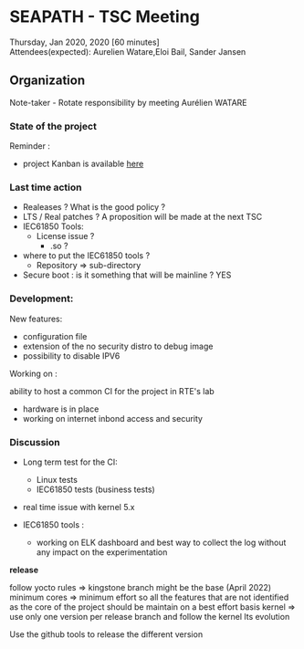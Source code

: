 # SEAPATH -  TSC Meeting

Thursday, Jan 2020, 2020 [60 minutes]  
Attendees(expected):  Aurelien Watare,Eloi Bail, Sander Jansen


## Organization

Note-taker - Rotate responsibility by meeting  Aurélien WATARE


### State of the project 

Reminder : 

* project Kanban is available [here](https://github.com/orgs/seapath/projects/1)

### Last time action

* Realeases ? What is the good policy ? 
* LTS / Real patches ?  A proposition will be made at the next TSC
* IEC61850 Tools:
  * License issue ?
    * .so ? 
* where to put the IEC61850 tools ?
  * Repository => sub-directory
* Secure boot : is it something that will be mainline ? YES

### Development:

New  features:

* configuration file
* extension of the no security distro to debug image
* possibility to disable IPV6

Working on :

ability to host a common CI for the project in RTE's lab
* hardware is in place 
* working on internet inbond access and security


### Discussion

* Long term test for the CI:
  * Linux tests
  * IEC61850 tests (business tests)

* real time issue with kernel 5.x

* IEC61850 tools : 
  * working on ELK dashboard and best way to collect the log without any impact on the experimentation

**release**

follow yocto rules => kingstone branch might be the base (April 2022)
minimum cores => minimum effort so all the features that are not identified as the core of the project should be maintain on a best effort basis
kernel =>  use only one version per release branch and follow the kernel lts evolution

Use the github tools to release the different version 



